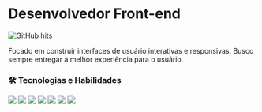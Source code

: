 # Desenvolvedor Front-end

![GitHub hits](https://hits.sh/github.com/AmaroMiranda.svg)

Focado em construir interfaces de usuário interativas e responsivas. Busco sempre entregar a melhor experiência para o usuário.

### 🛠️ Tecnologias e Habilidades

<code><img src="https://img.shields.io/badge/HTML5-E34F26?style=for-the-badge&logo=html5&logoColor=white" /></code>
<code><img src="https://img.shields.io/badge/CSS3-1572B6?style=for-the-badge&logo=css3&logoColor=white" /></code>
<code><img src="https://img.shields.io/badge/JavaScript-F7DF1E?style=for-the-badge&logo=javascript&logoColor=black" /></code>
<code><img src="https://img.shields.io/badge/Flutter-02569B?style=for-the-badge&logo=flutter&logoColor=white" /></code>
<code><img src="https://img.shields.io/badge/Bootstrap-563D7C?style=for-the-badge&logo=bootstrap&logoColor=white" /></code>
<code><img src="https://img.shields.io/badge/PrimeFaces-008080?style=for-the-badge&logoColor=white" /></code>
<code><img src="https://img.shields.io/badge/React-20232A?style=for-the-badge&logo=react&logoColor=61DAFB" /></code>
